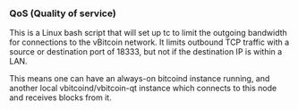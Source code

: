 ### QoS (Quality of service) ###

This is a Linux bash script that will set up tc to limit the outgoing bandwidth for connections to the vBitcoin network. It limits outbound TCP traffic with a source or destination port of 18333, but not if the destination IP is within a LAN.

This means one can have an always-on bitcoind instance running, and another local vbitcoind/vbitcoin-qt instance which connects to this node and receives blocks from it.
